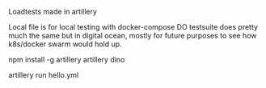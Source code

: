 Loadtests made in artillery

Local file is for local testing with docker-compose
DO testsuite does pretty much the same but in digital ocean, mostly for future purposes to see how 
k8s/docker swarm would hold up.

npm install -g artillery
artillery dino


artillery run hello.yml